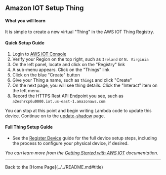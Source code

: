 ## Amazon IOT Setup Thing <a id="title"></a>

#### What you will learn

It is simple to create a new virtual "Thing" in the AWS IOT Thing Registry.

#### Quick Setup Guide

1. Login to [AWS IOT Console](https://console.aws.amazon.com/iotv2/home)
1. Verify your Region on the top right, such as ```Ireland``` or ```N. Virginia```
1. On the left panel, locate and click on the "Registry" link
1. A sub-menu appears. Click on the "Things" link
1. Click on the blue "Create" button
1. Give your Thing a name, such as ```thing1``` and click "Create"
1. On the next page, you will see thing details.  Click the "Interact" item on the left menu.
1. Record the HTTPS Rest API Endpoint you see, such as ```a2eshrcp6u0000.iot.us-east-1.amazonaws.com```


You can stop at this point and begin writing Lambda code to update this device.  Continue on to the [update-shadow](../update-shadow/README.md#title) page.


#### Full Thing Setup Guide

 * See the [Register Device](http://docs.aws.amazon.com/iot/latest/developerguide/register-device.html) guide for the full device setup steps, including the process to configure your physical device, if desired.



 *You can learn more from the [Getting Started with AWS IOT](https://aws.amazon.com/iot-platform/getting-started/) documentation.*


<hr />
Back to the [Home Page](../../README.md#title)

